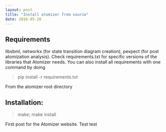 ```yaml
---
layout: post
title: "Install atomizer from source"
date: 2016-05-26
---
```


<h2>
<a id="requirements" class="anchor" href="#requirements" aria-hidden="true"><span aria-hidden="true" class="octicon octicon-link"></span></a>Requirements</h2>

<p>libsbml, networkx (for state transition diagram creation), pexpect (for post atomization analysis). Check requirements.txt for specific versions of the libraries that Atomizer needs. You can also install all requirements with one command by doing</p>

<blockquote>
<p>pip install -r requirements.txt</p>
</blockquote>

<p>From the atomizer root directory </p>

<h2>
<a id="installation" class="anchor" href="#installation" aria-hidden="true"><span aria-hidden="true" class="octicon octicon-link"></span></a>Installation:</h2>

<blockquote>
<p>make; make install</p>
</blockquote>

First post for the Atomizer website. Test test

